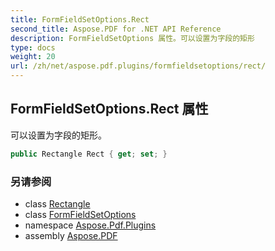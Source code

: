 ```yaml
---
title: FormFieldSetOptions.Rect
second_title: Aspose.PDF for .NET API Reference
description: FormFieldSetOptions 属性。可以设置为字段的矩形
type: docs
weight: 20
url: /zh/net/aspose.pdf.plugins/formfieldsetoptions/rect/
---
```

## FormFieldSetOptions.Rect 属性

可以设置为字段的矩形。

```csharp
public Rectangle Rect { get; set; }
```

### 另请参阅

* class [Rectangle](../../../aspose.pdf/rectangle/)
* class [FormFieldSetOptions](../)
* namespace [Aspose.Pdf.Plugins](../../../aspose.pdf.plugins/)
* assembly [Aspose.PDF](../../../)